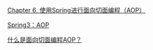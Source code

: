 
[Chapter 6. 使用Spring进行面向切面编程（AOP）](http://shouce.jb51.net/spring/aop.html)

[Spring3：AOP](http://www.cnblogs.com/xrq730/p/4919025.html)

[什么是面向切面编程AOP？](https://www.zhihu.com/question/24863332)

